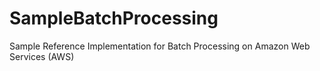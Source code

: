 SampleBatchProcessing
=====================

Sample Reference Implementation for Batch Processing on Amazon Web Services (AWS)
